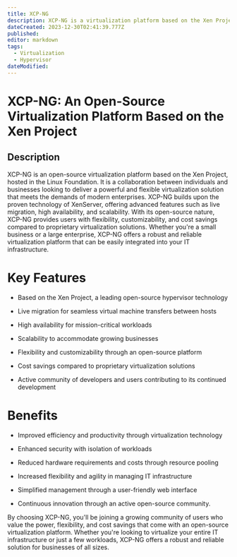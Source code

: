 ```yaml
---
title: XCP-NG
description: XCP-NG is a virtualization platform based on the Xen Project hosted in the Linux Foundation. Being based on XenServer, it is a collaboration between individuals and businesses looking to deliver an open-source virtualization project that can meet the challenges of the enterprise today.
dateCreated: 2023-12-30T02:41:39.777Z
published: 
editor: markdown
tags:
  - Virtualization
  - Hypervisor
dateModified: 
---
```

# XCP-NG: An Open-Source Virtualization Platform Based on the Xen Project

## Description

XCP-NG is an open-source virtualization platform based on the Xen Project, hosted in the Linux Foundation. It is a collaboration between individuals and businesses looking to deliver a powerful and flexible virtualization solution that meets the demands of modern enterprises. XCP-NG builds upon the proven technology of XenServer, offering advanced features such as live migration, high availability, and scalability. With its open-source nature, XCP-NG provides users with flexibility, customizability, and cost savings compared to proprietary virtualization solutions. Whether you're a small business or a large enterprise, XCP-NG offers a robust and reliable virtualization platform that can be easily integrated into your IT infrastructure.

# Key Features

* Based on the Xen Project, a leading open-source hypervisor technology

* Live migration for seamless virtual machine transfers between hosts

* High availability for mission-critical workloads

* Scalability to accommodate growing businesses

* Flexibility and customizability through an open-source platform

* Cost savings compared to proprietary virtualization solutions

* Active community of developers and users contributing to its continued development

# Benefits

* Improved efficiency and productivity through virtualization technology

* Enhanced security with isolation of workloads

* Reduced hardware requirements and costs through resource pooling

* Increased flexibility and agility in managing IT infrastructure

* Simplified management through a user-friendly web interface

* Continuous innovation through an active open-source community.

By choosing XCP-NG, you'll be joining a growing community of users who value the power, flexibility, and cost savings that come with an open-source virtualization platform. Whether you're looking to virtualize your entire IT infrastructure or just a few workloads, XCP-NG offers a robust and reliable solution for businesses of all sizes.
